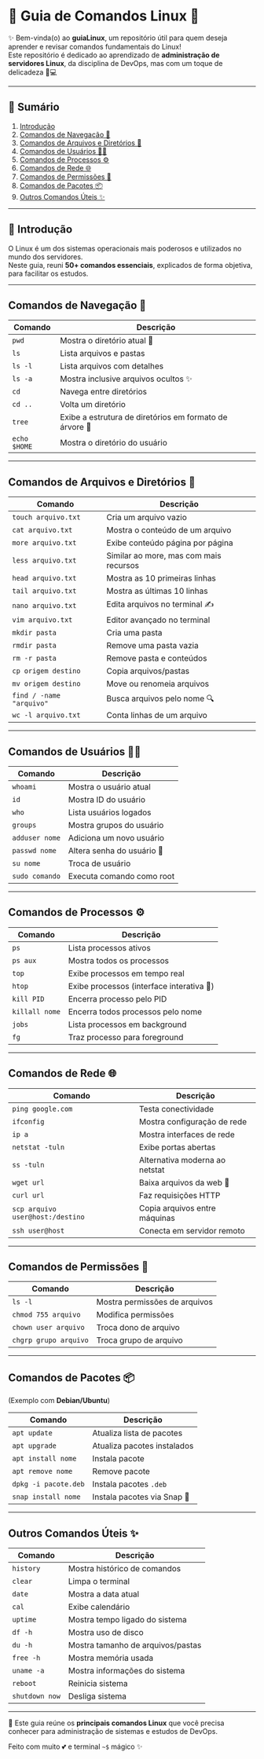# 🌸 Guia de Comandos Linux 🌸  

✨ Bem-vinda(o) ao **guiaLinux**, um repositório útil para quem deseja aprender e revisar comandos fundamentais do Linux!  
Este repositório é dedicado ao aprendizado de **administração de servidores Linux**, da disciplina de DevOps, mas com um toque de delicadeza 🌷💻  

---

## 📑 Sumário  
1. [Introdução](#-introdução)  
2. [Comandos de Navegação 🧭](#-comandos-de-navegação-)  
3. [Comandos de Arquivos e Diretórios 📂](#-comandos-de-arquivos-e-diretórios-)  
4. [Comandos de Usuários 👩‍💻](#-comandos-de-usuários-)  
5. [Comandos de Processos ⚙️](#-comandos-de-processos-)  
6. [Comandos de Rede 🌐](#-comandos-de-rede-)  
7. [Comandos de Permissões 🔑](#-comandos-de-permissões-)  
8. [Comandos de Pacotes 📦](#-comandos-de-pacotes-)  
9. [Outros Comandos Úteis ✨](#-outros-comandos-úteis-)  

---

## 🌺 Introdução  
O Linux é um dos sistemas operacionais mais poderosos e utilizados no mundo dos servidores.  
Neste guia, reuni **50+ comandos essenciais**, explicados de forma objetiva, para facilitar os estudos.

---

## Comandos de Navegação 🧭

| Comando | Descrição |
|---------|-----------|
| `pwd` | Mostra o diretório atual 🌷 |
| `ls` | Lista arquivos e pastas |
| `ls -l` | Lista arquivos com detalhes |
| `ls -a` | Mostra inclusive arquivos ocultos ✨ |
| `cd` | Navega entre diretórios |
| `cd ..` | Volta um diretório |
| `tree` | Exibe a estrutura de diretórios em formato de árvore 🌳 |
| `echo $HOME` | Mostra o diretório do usuário |

---

## Comandos de Arquivos e Diretórios 📂

| Comando | Descrição |
|---------|-----------|
| `touch arquivo.txt` | Cria um arquivo vazio |
| `cat arquivo.txt` | Mostra o conteúdo de um arquivo |
| `more arquivo.txt` | Exibe conteúdo página por página |
| `less arquivo.txt` | Similar ao more, mas com mais recursos |
| `head arquivo.txt` | Mostra as 10 primeiras linhas |
| `tail arquivo.txt` | Mostra as últimas 10 linhas |
| `nano arquivo.txt` | Edita arquivos no terminal ✍️ |
| `vim arquivo.txt` | Editor avançado no terminal |
| `mkdir pasta` | Cria uma pasta |
| `rmdir pasta` | Remove uma pasta vazia |
| `rm -r pasta` | Remove pasta e conteúdos |
| `cp origem destino` | Copia arquivos/pastas |
| `mv origem destino` | Move ou renomeia arquivos |
| `find / -name "arquivo"` | Busca arquivos pelo nome 🔍 |
| `wc -l arquivo.txt` | Conta linhas de um arquivo |

---

## Comandos de Usuários 👩‍💻

| Comando | Descrição |
|---------|-----------|
| `whoami` | Mostra o usuário atual |
| `id` | Mostra ID do usuário |
| `who` | Lista usuários logados |
| `groups` | Mostra grupos do usuário |
| `adduser nome` | Adiciona um novo usuário |
| `passwd nome` | Altera senha do usuário 🔐 |
| `su nome` | Troca de usuário |
| `sudo comando` | Executa comando como root |

---

## Comandos de Processos ⚙️

| Comando | Descrição |
|---------|-----------|
| `ps` | Lista processos ativos |
| `ps aux` | Mostra todos os processos |
| `top` | Exibe processos em tempo real |
| `htop` | Exibe processos (interface interativa 🌸) |
| `kill PID` | Encerra processo pelo PID |
| `killall nome` | Encerra todos processos pelo nome |
| `jobs` | Lista processos em background |
| `fg` | Traz processo para foreground |

---

## Comandos de Rede 🌐

| Comando | Descrição |
|---------|-----------|
| `ping google.com` | Testa conectividade |
| `ifconfig` | Mostra configuração de rede |
| `ip a` | Mostra interfaces de rede |
| `netstat -tuln` | Exibe portas abertas |
| `ss -tuln` | Alternativa moderna ao netstat |
| `wget url` | Baixa arquivos da web 🌸 |
| `curl url` | Faz requisições HTTP |
| `scp arquivo user@host:/destino` | Copia arquivos entre máquinas |
| `ssh user@host` | Conecta em servidor remoto |

---

## Comandos de Permissões 🔑

| Comando | Descrição |
|---------|-----------|
| `ls -l` | Mostra permissões de arquivos |
| `chmod 755 arquivo` | Modifica permissões |
| `chown user arquivo` | Troca dono de arquivo |
| `chgrp grupo arquivo` | Troca grupo de arquivo |

---

## Comandos de Pacotes 📦

(Exemplo com **Debian/Ubuntu**)  

| Comando | Descrição |
|---------|-----------|
| `apt update` | Atualiza lista de pacotes |
| `apt upgrade` | Atualiza pacotes instalados |
| `apt install nome` | Instala pacote |
| `apt remove nome` | Remove pacote |
| `dpkg -i pacote.deb` | Instala pacotes `.deb` |
| `snap install nome` | Instala pacotes via Snap 🌸 |

---

## Outros Comandos Úteis ✨

| Comando | Descrição |
|---------|-----------|
| `history` | Mostra histórico de comandos |
| `clear` | Limpa o terminal |
| `date` | Mostra a data atual |
| `cal` | Exibe calendário |
| `uptime` | Mostra tempo ligado do sistema |
| `df -h` | Mostra uso de disco |
| `du -h` | Mostra tamanho de arquivos/pastas |
| `free -h` | Mostra memória usada |
| `uname -a` | Mostra informações do sistema |
| `reboot` | Reinicia sistema |
| `shutdown now` | Desliga sistema |

---

🌸 Este guia reúne os **principais comandos Linux** que você precisa conhecer para administração de sistemas e estudos de DevOps.  

Feito com muito 💕 e terminal `~$` mágico ✨  
